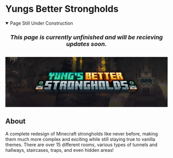 # <b>Yungs Better Strongholds</b>

<details class="benjiwarning" open="">
<summary>Page Still Under Construction</summary>
<div align="center" style="font-size: large;">
<h5>This page is currently unfinished and will be recieving updates soon.</h5>
</div>
</details>

<p align="center">
<img src="/images/Mod pictures/ybsbanner.png" alt="Item Swapper Banner" width="800">
</p>

## About

A complete redesign of Minecraft strongholds like never before, making them much more complex and exciting while still staying true to vanilla themes. There are over 15 different rooms, various types of tunnels and hallways, staircases, traps, and even hidden areas! 
